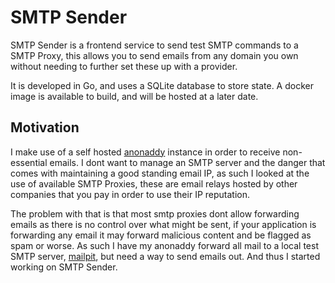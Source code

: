 SMTP Sender
===========

SMTP Sender is a frontend service to send test SMTP commands to a SMTP Proxy, this allows you to send emails from any domain you own without needing to further set these up with a provider.

It is developed in Go, and uses a SQLite database to store state. A docker image is available to build, and will be hosted at a later date.

## Motivation

I make use of a self hosted [anonaddy](https://addy.io/) instance in order to receive non-essential emails. I dont want to manage an SMTP server and the danger that comes with maintaining a good standing email IP, as such I looked at the use of available SMTP Proxies, these are email relays hosted by other companies that you pay in order to use their IP reputation.

The problem with that is that most smtp proxies dont allow forwarding emails as there is no control over what might be sent, if your application is forwarding any email it may forward malicious content and be flagged as spam or worse. As such I have my anonaddy forward all mail to a local test SMTP server, [mailpit](https://mailpit.axllent.org/), but need a way to send emails out. And thus I started working on SMTP Sender.

